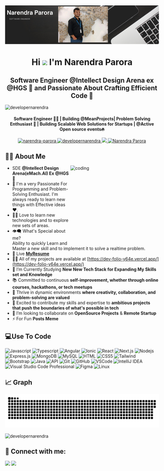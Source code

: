 ![lkbn.png](https://github.com/developernarendra/developernarendra/blob/main/Blue%20Modern%20Corporate%20Staff%20Profile%20LinkedIn%20Banner.png)                    
<h1 align="center">Hi <img src="https://raw.githubusercontent.com/MartinHeinz/MartinHeinz/master/wave.gif" width="30px"> I'm <b>Narendra Parora</b></h1>
<h2 align="center"><b>Software Engineer @Intellect Design Arena ex @HGS 💯 and Passionate About Crafting Efficient Code 🚀</b></h2> 
<p align="left"> <img src="https://komarev.com/ghpvc/?username=developernarendra&label=Profile%20views&color=0e75b6&style=flat" alt="developernarendra" /> </p>
<h4 align="center"><b>Software Engineer 👨‍💻 | Building @MeanProjects| Problem Solving Enthusiast 🧠 | Building Scalable Web Solutions for Startups | @Active Open source events🔥</b>
</b></h4>   

<p align="center">
   
 <a href="https://www.linkedin.com/in/narendra-parora-4533b81a6/" target="_blank">
  <img src="https://img.shields.io/badge/LinkedIn-0077B5?style=for-the-badge&logo=linkedin&logoColor=white" alt="narendra-parora"/>
 </a>
 <a href="https://github.com/developernarendra" target="_blank">
  <img src="https://img.shields.io/badge/GitHub-181717?style=for-the-badge&logo=github&logoColor=white" alt="developernarendra" />
 </a>
 <a href="https://twitter.com/ParoraNarendra" target="_blank">
  <img src="https://img.shields.io/badge/Twitter-1DA1F2?style=for-the-badge&logo=twitter&logoColor=white" />
 </a>
   <a href="narendraparora55@gmail.com" target="_blank">
  <img src="https://img.shields.io/badge/Email-D14836?style=for-the-badge&logo=gmail&logoColor=white" alt="Narendra Parora" />
 </a> 
</p>


<!-- <img align="right" alt="Coding" src="bn.gif"> -->

## 🙋‍♂️ About Me
<a><img align ="right" alt ="coding"  width="290" height="250" src="https://camo.githubusercontent.com/7de37139d0b4c1ce40865e799b446c0e963a3dd8fb68d239707237c40604fa3d/68747470733a2f2f63646e2e6472696262626c652e636f6d2f75736572732f3733303730332f73637265656e73686f74732f363538313234332f6176656e746f2e676966" alt="narendra-parora"/></a>

-    SDE <b>@Intellect Design Arena(eMach.AI) </b>  <b>Ex @HGS 💯</b>
- 🥋 I'm a very Passionate For Programming and Problem-Solving Enthusiast. I'm always ready to learn new things with Effective ideas ❤.
- 👨‍💻 Love to learn new technologies and to explore new sets of areas.
- 👁‍🗨 What's Special about me? <br> 
Ability to quickly Learn and Master a new skill and to implement it to solve a realtime problem.
- 📔 Live [**MyResume**](https://drive.google.com/file/d/1K52EfPOdkEu5MWUdGsO4NshZkH3x1DFO/view)
- 👨‍💻 All of my projects are available at [https://dev-folio-y64e.vercel.app/](https://dev-folio-y64e.vercel.app/)
- 📘 I’m Currently Studying **New New Tech Stack for Expanding My Skills set and Knowledge**
- 📚 Committed to continuous **self-improvement, whether through online courses, hackathons, or tech meetups**
- 🚀 Thrive in dynamic environments **where creativity, collaboration, and problem-solving are valued**
- 🌟 Excited to contribute my skills and expertise to **ambitious projects that push the boundaries of what's possible in tech**
  <!-- - 📘 I’m Currently learning **MEAN 𝐒𝐭𝐚𝐜𝐤 𝐃𝐞𝐯𝐞𝐥𝐨𝐩𝐞𝐦𝐞𝐧𝐭** -->
- 👯 I’m looking to collaborate on **OpenSource Projects** & **Remote Startup**
- ⚡ For Fun **Posts Meme**



## 💻Use To Code

![Javascript](https://img.shields.io/badge/Javascript-F0DB4F?style=for-the-badge&labelColor=black&logo=javascript&logoColor=F0DB4F)
![Typescript](https://img.shields.io/badge/Typescript-007acc?style=for-the-badge&labelColor=black&logo=typescript&logoColor=007acc)
![Angular](https://img.shields.io/badge/-Angular-E34F26?style=for-the-badge&labelColor=black&logo=Angular&logoColor=61DBFB)
![Ionic](https://img.shields.io/badge/-Ionic-1572B6?style=for-the-badge&labelColor=black&logo=Ionic&logoColor=61DBFB)
![React](https://img.shields.io/badge/-React-61DBFB?style=for-the-badge&labelColor=black&logo=react&logoColor=61DBFB)
![Next.js](https://img.shields.io/badge/next.js-000000?style=for-the-badge&logo=nextdotjs&logoColor=white)
![Nodejs](https://img.shields.io/badge/Nodejs-3C873A?style=for-the-badge&labelColor=black&logo=node.js&logoColor=3C873A)
![Express.js](https://img.shields.io/badge/Express.js-000000?style=for-the-badge&logo=express&logoColor=white)
![MongoDB](https://img.shields.io/badge/MongoDB-4EA94B?style=for-the-badge&logo=mongodb&logoColor=white)
![MySQL](https://img.shields.io/badge/MySQL-lightgrey?logo=mysql&style=for-the-badge&logoColor=white&labelColor=blue)
![HTML](https://img.shields.io/badge/HTML5-E34F26?style=for-the-badge&logo=html5&logoColor=white)
![CSS5](https://img.shields.io/badge/CSS5-1572B6?style=for-the-badge&logo=css3&logoColor=white)
![Tailwind](https://img.shields.io/badge/Tailwind_CSS-092749?style=for-the-badge&logo=tailwindcss&logoColor=06B6D4&labelColor=000000)
![Bootstrap](https://img.shields.io/badge/Bootstrap-563D7C?style=for-the-badge&logo=bootstrap&logoColor=white)
![Java](https://img.shields.io/badge/Java-007396?style=for-the-badge&logo=java&logoColor=white)
![API](https://img.shields.io/badge/API-008000?style=for-the-badge)
![Git](https://img.shields.io/badge/Git-F05032?style=for-the-badge&logo=git&logoColor=white)
![GitHub](https://img.shields.io/badge/GitHub-181717?style=for-the-badge&logo=github&logoColor=white)
![VSCode](https://img.shields.io/badge/Visual_Studio-0078d7?style=for-the-badge&logo=visual%20studio&logoColor=white)
![IntelliJ IDEA](https://img.shields.io/badge/IntelliJ_IDEA-000000?style=for-the-badge&logo=intellij-idea&logoColor=white)
![Visual Studio Code Professional](https://img.shields.io/badge/VS_Code_Professional-007ACC?style=for-the-badge&logo=visual-studio-code&logoColor=white)
![Figma](https://img.shields.io/badge/Figma-F24E1E?style=for-the-badge&logo=figma&logoColor=white)
![Linux](https://img.shields.io/badge/Linux-FCC624?style=for-the-badge&logo=linux&logoColor=black)

<!-- ## 🚀 Languages and Tools:

<p align="left"> 
    <a href="#"> <img src="https://img.icons8.com/color/96/000000/python--v1.png"/> </a>
    <a href="#"> <img src="https://img.icons8.com/color/96/000000/java-coffee-cup-logo--v1.png"/> </a>
    <a href="#"> <img src="https://img.icons8.com/color/96/000000/html-5--v1.png"/> </a> 
    <a href="#"> <img src="https://img.icons8.com/color/96/000000/css3.png"/> </a> 
    <a href="#"> <img src="https://img.icons8.com/color/96/000000/bootstrap.png"/> </a> 
    <a href="#"> <img src="https://img.icons8.com/color/96/000000/mysql-logo.png"/> </a>
    <a href="#"> <img src="https://img.icons8.com/color/96/000000/git.png"/> </a>
    <a href="#"> <img src="https://img.icons8.com/ios-filled/100/000000/github.png"/> </a> 
    <a href="#"> <img src="https://img.icons8.com/color/96/000000/pycharm.png"/> </a>
    <a href="#"> <img src="https://img.icons8.com/color/96/000000/intellij-idea.png"/> </a>
    <a href="#"> <img src="https://img.icons8.com/color/96/000000/visual-studio--v2.png"/> </a>
    <a href="#"> <img src="https://img.icons8.com/color/96/000000/linux--v1.png"/> </a> 
    <a href="#"> <img src="https://img.icons8.com/color/96/windows-10.png"/> </a>
    <a href="#"> <img src="https://img.icons8.com/ios-filled/100/000000/django.png"/> </a> 
    <a href="#"> <img src="https://img.icons8.com/color/96/000000/c-sharp-logo-2.png"/> </a>
    <a href="#"> <img src="https://img.icons8.com/color/96/000000/adobe-photoshop--v1.png"/> </a>   
    <a href="#"> <img src="https://img.icons8.com/color/96/mongodb.png"/> </a>  
    <a href="#"> <img src="https://img.icons8.com/ios/96/express-js.png"/> </a>  
    <a href="#"> <img src="https://img.icons8.com/officel/96/react.png"/> </a> 
    <a href="#"> <img src="https://img.icons8.com/fluency/96/node-js.png"/> </a>
</p> -->



## 📈 Graph
<p align="center">
   <img src="https://github.com/killshotxd/svgIcons/blob/main/github-contribution-grid-snake.svg" alt="snake">
</p>
<p><img align="center" src="https://github-readme-streak-stats.herokuapp.com/?user=developernarendra&" alt="developernarendra" /></p>


## 📧 Connect with me:
<p align="left">

<a href = "https://www.linkedin.com/in/narendra-parora-4533b81a6/" target="_main"><img src="https://img.icons8.com/fluent/48/000000/linkedin.png"/></a>
<a href = "https://twitter.com/ParoraNarendra"><img src="https://img.icons8.com/fluent/48/000000/twitter.png"/></a>


</p>

